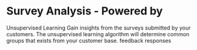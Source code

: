 # Survey Analysis - Powered by 

Unsupervised Learning
Gain insights from the surveys submitted by your customers. The unsupervised learning algorithm will determine common groups that exists from your customer base. feedback responses
